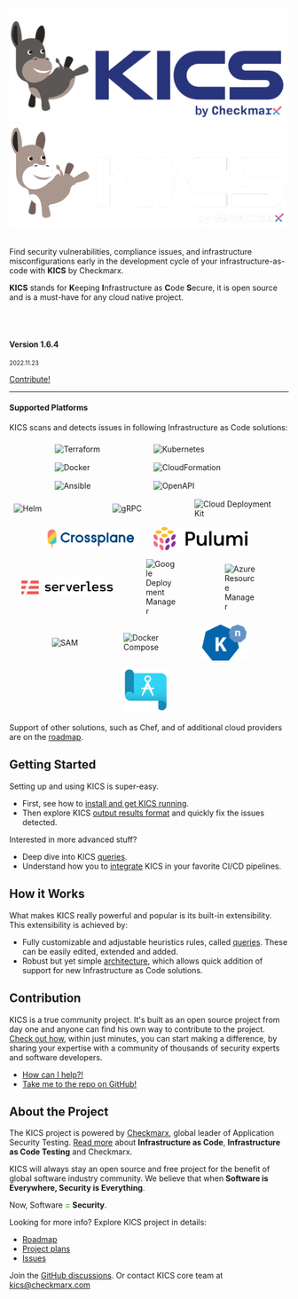 <div class="row" >
    <div class="col-6 text-center" >
        <img alt="KICS - Keeping Infrastructure as Code Secure" src="img/logo/kics_new_logo_2022_dark.png#only-light#gh-light-mode-only" width="500">
        <img alt="KICS - Keeping Infrastructure as Code Secure" src="img/logo/kics_new_logo_2022_white.png#only-dark#gh-dark-mode-only" width="500">
        <br/>
         <br/>
        <p>Find security vulnerabilities, compliance issues, and infrastructure misconfigurations early in the development cycle of your infrastructure-as-code with <b>KICS</b> by Checkmarx.</p>
        <p><b>KICS</b> stands for <b>K</b>eeping <b>I</b>nfrastructure as <b>C</b>ode <b>S</b>ecure, it is open source and is a must-have for any cloud native project.</p>
    </div>
    <div class="col-6 text-center">
        <br/><br/>
        <h4>Version 1.6.4</h4>
        <p style="font-size:8pt">2022.11.23<p>
        <a class="btn btn-outline-success"  href="https://docs.kics.io/latest/CONTRIBUTING">Contribute!</a>
    </div>
</div>

---

#### Supported Platforms

KICS scans and detects issues in following Infrastructure as Code solutions:

<div style="display:flex;flex:1;flex-wrap:wrap;align-items:center;justify-content:center">
<div style="min-width:150;flex:0 0 25%;display:flex;align-items:center;justify-content:center;margin:8px">
        <img alt="Terraform" src="img/logo-terraform.png" width="150" style="min-width:150px">&nbsp;&nbsp;&nbsp;
</div>
<div style="min-width:150;flex:0 0 25%;display:flex;align-items:center;justify-content:center;margin:8px">
        <img alt="Kubernetes" src="img/logo-k8s.png"  width="150" style="min-width:150px">&nbsp;&nbsp;&nbsp;
</div>
<div style="min-width:150;flex:0 0 25%;display:flex;align-items:center;justify-content:center;margin:8px">
        <img alt="Docker" src="img/logo-docker.png"  width="150" style="min-width:150px">&nbsp;&nbsp;&nbsp;
</div>
<div style="min-width:150;flex:0 0 25%;display:flex;align-items:center;justify-content:center;margin:8px">
        <img alt="CloudFormation" src="img/logo-cf.png"  width="150" style="min-width:150px">&nbsp;&nbsp;&nbsp;
</div>
<div style="min-width:150;flex:0 0 25%;display:flex;align-items:center;justify-content:center;margin:8px">
        <img alt="Ansible" src="img/logo-ansible.png"  width="150" style="min-width:150px">&nbsp;&nbsp;&nbsp;
</div>
<div style="min-width:150;flex:0 0 25%;display:flex;align-items:center;justify-content:center;margin:8px">
        <img alt="OpenAPI" src="img/logo-openapi.png"  width="150" style="min-width:150px">&nbsp;&nbsp;&nbsp;
</div>
<div style="min-width:150;flex:0 0 25%;display:flex;align-items:center;justify-content:center;margin:8px">
        <img alt="Helm" src="img/logo-helm.png"  width="150" style="min-width:150px">&nbsp;&nbsp;&nbsp;
</div>
<div style="min-width:120;flex:0 0 25%;display:flex;align-items:center;justify-content:center;margin:8px">
        <img alt="gRPC" src="img/logo-grpc.png"  width="120" style="min-width:120px">&nbsp;&nbsp;&nbsp;
</div>
<div style="min-width:150;flex:0 0 25%;display:flex;align-items:center;justify-content:center;margin:8px">
        <img alt="Cloud Deployment Kit" src="img/logo-cdk.png"  width="150" style="min-width:150px">&nbsp;&nbsp;&nbsp;
</div>
<div style="min-width:80;flex:0 0 25%;display:flex;align-items:center;justify-content:center;margin:8px">
        <img alt="Crossplane" src="img/logo-crossplane.png"  width="170" style="min-width:170px">&nbsp;&nbsp;&nbsp;
</div>
<div style="min-width:80;flex:0 0 25%;display:flex;align-items:center;justify-content:center;margin:8px">
        <img alt="Pulumi" src="img/logo-pulumi.png"  width="170" style="min-width:170px">&nbsp;&nbsp;&nbsp;
</div>
<div style="min-width:80;flex:0 0 25%;display:flex;align-items:center;justify-content:center;margin:8px">
        <img alt="ServerlessFW" src="img/logo-serverlessfw.png"  width="170" style="min-width:170px">&nbsp;&nbsp;&nbsp;
</div>
<div style="min-width:55;flex:0 0 25%;display:flex;align-items:center;justify-content:center;margin:8px">
        <img alt="Google Deployment Manager" src="img/logo-gdm.png"  width="55" style="min-width:55px">&nbsp;&nbsp;&nbsp;
</div>
<div style="min-width:55;flex:0 0 25%;display:flex;align-items:center;justify-content:center;margin:8px">
        <img alt="Azure Resource Manager" src="img/logo-arm.png"  width="55" style="min-width:55px">&nbsp;&nbsp;&nbsp;
</div>
<div style="min-width:55;flex:0 0 25%;display:flex;align-items:center;justify-content:center;margin:8px">
        <img alt="SAM" src="img/logo-sam.png"  width="55" style="min-width:55px">&nbsp;&nbsp;&nbsp;
</div>
<div style="min-width:80;flex:0 0 25%;display:flex;align-items:center;justify-content:center;margin:8px">
        <img alt="Docker Compose" src="img/logo-dockercompose.png"  width="80" style="min-width:80px">&nbsp;&nbsp;&nbsp;
</div>
<div style="min-width:80;flex:0 0 25%;display:flex;align-items:center;justify-content:center;margin:8px">
        <img alt="Knative" src="img/logo-knative.png"  width="80" style="min-width:80px">&nbsp;&nbsp;&nbsp;
</div>
<div style="min-width:80;flex:0 0 25%;display:flex;align-items:center;justify-content:center;margin:8px">
        <img alt="Azure Blueprints" src="img/logo-azure-blueprints.png"  width="80" style="min-width:80px">&nbsp;&nbsp;&nbsp;
</div>
</div>

Support of other solutions, such as Chef, and of additional cloud providers are on the [roadmap](roadmap.md).

## Getting Started

Setting up and using KICS is super-easy.

-   First, see how to [install and get KICS running](getting-started.md).
-   Then explore KICS [output results format](results.md) and quickly fix the issues detected.

Interested in more advanced stuff?

-   Deep dive into KICS [queries](queries.md).
-   Understand how you to [integrate](integrations.md) KICS in your favorite CI/CD pipelines.

## How it Works

What makes KICS really powerful and popular is its built-in extensibility. This extensibility is achieved by:

-   Fully customizable and adjustable heuristics rules, called [queries](queries.md). These can be easily edited, extended and added.
-   Robust but yet simple [architecture](architecture.md), which allows quick addition of support for new Infrastructure as Code solutions.

## Contribution

KICS is a true community project. It's built as an open source project from day one and anyone can find his own way to contribute to the project.
[Check out how](CONTRIBUTING.md), within just minutes, you can start making a difference, by sharing your expertise with a community of thousands of security experts and software developers.

-   [How can I help?!](CONTRIBUTING.md)
-   <a href="https://github.com/Checkmarx/kics/" target="_blank">Take me to the repo on GitHub!</a>

## About the Project

The KICS project is powered by <a href="https://www.checkmarx.com/" target="_blank">Checkmarx</a>, global leader of Application Security Testing.
[Read more](about.md) about **Infrastructure as Code**, **Infrastructure as Code Testing** and Checkmarx.

KICS will always stay an open source and free project for the benefit of global software industry community.
We believe that when **Software is Everywhere, Security is Everything**.

Now, Software <span style="color: #5FBB46">**=**</span> **Security**.

Looking for more info? Explore KICS project in details:

-   [Roadmap](roadmap.md)
-   <a href="https://github.com/Checkmarx/kics/projects" target="_blank">Project plans</a>
-   <a href="https://github.com/Checkmarx/kics/issues" target="_blank">Issues</a>

Join the <a href="https://github.com/Checkmarx/kics/discussions" target="_blank">GitHub discussions</a>.
Or contact KICS core team at [kics@checkmarx.com](mailto:kics@checkmarx.com)
